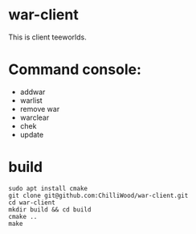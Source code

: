 # war-client
This is client teeworlds. 
# Command console:
- addwar
- warlist
- remove war
- warclear
- chek
- update

# build
```
sudo apt install cmake
git clone git@github.com:ChilliWood/war-client.git
cd war-client
mkdir build && cd build
cmake ..
make
```
